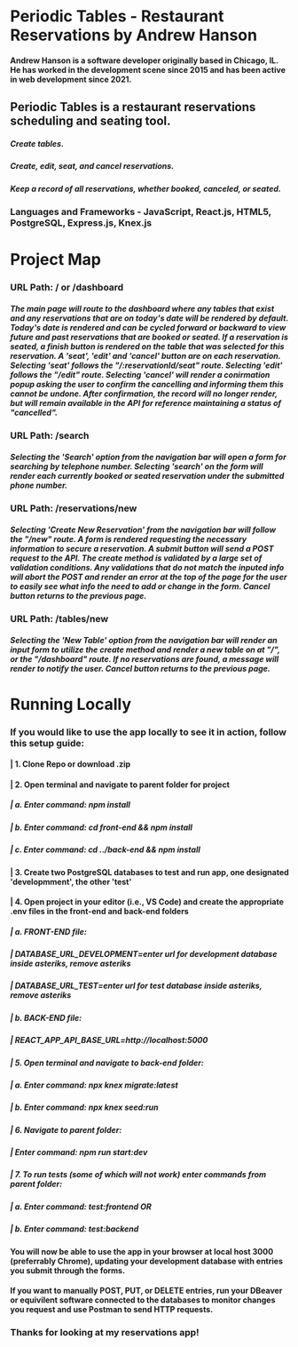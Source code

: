 # Periodic Tables - Restaurant Reservations by Andrew Hanson

#### Andrew Hanson is a software developer originally based in Chicago, IL. He has worked in the development scene since 2015 and has been active in web development since 2021.

## Periodic Tables is a restaurant reservations scheduling and seating tool.

##### Create tables.
##### Create, edit, seat, and cancel reservations.
##### Keep a record of all reservations, whether booked, canceled, or seated.

### Languages and Frameworks - JavaScript, React.js, HTML5, PostgreSQL, Express.js, Knex.js

# Project Map

### URL Path: / or /dashboard

##### The main page will route to the dashboard where any tables that exist and any reservations that are on today's date will be rendered by default. Today's date is rendered and can be cycled forward or backward to view future and past reservations that are booked or seated. If a reservation is seated, a finish button is rendered on the table that was selected for this reservation. A 'seat', 'edit' and 'cancel' button are on each reservation. Selecting 'seat' follows the "/:reservationId/seat" route. Selecting 'edit' follows the "/edit" route. Selecting 'cancel' will render a conirmation popup asking the user to confirm the cancelling and informing them this cannot be undone. After confirmation, the record will no longer render, but will remain available in the API for reference maintaining a status of "cancelled".

### URL Path: /search

##### Selecting the 'Search' option from the navigation bar will open a form for searching by telephone number. Selecting 'search' on the form will render each currently booked or seated reservation under the submitted phone number.

### URL Path: /reservations/new

##### Selecting 'Create New Reservation' from the navigation bar will follow the "/new" route. A form is rendered requesting the necessary information to secure a reservation. A submit button will send a POST request to the API. The create method is validated by a large set of validation conditions. Any validations that do not match the inputed info will abort the POST and render an error at the top of the page for the user to easily see what info the need to add or change in the form. Cancel button returns to the previous page.

### URL Path: /tables/new

##### Selecting the 'New Table' option from the navigation bar will render an input form to utilize the create method and render a new table on at "/", or the "/dashboard" route. If no reservations are found, a message will render to notify the user. Cancel button returns to the previous page.

# Running Locally

### If you would like to use the app locally to see it in action, follow this setup guide:

#### | 1. Clone Repo or download .zip
#### | 2. Open terminal and navigate to parent folder for project 
##### |  a. Enter command: npm install
##### |  b. Enter command: cd front-end && npm install
##### |  c. Enter command: cd ../back-end && npm install
#### | 3. Create two PostgreSQL databases to test and run app, one designated 'developmment', the other 'test'
#### | 4. Open project in your editor (i.e., VS Code) and create the appropriate .env files in the front-end and back-end folders
##### |  a. *FRONT-END* file:
##### |     DATABASE_URL_DEVELOPMENT=*enter url for development database inside asteriks, remove asteriks*
##### |     DATABASE_URL_TEST=*enter url for test database inside asteriks, remove asteriks*
##### |  b. *BACK-END* file:
##### |     REACT_APP_API_BASE_URL=http://localhost:5000
##### | 5. Open terminal and navigate to back-end folder:
##### |  a. Enter command: npx knex migrate:latest
##### |  b. Enter command: npx knex seed:run
##### | 6. Navigate to parent folder:
##### |     Enter command: npm run start:dev
##### | 7. To run tests (some of which will not work) enter commands from parent folder:
##### |  a. Enter command: test:frontend  OR
##### |  b. Enter command: test:backend

#### You will now be able to use the app in your browser at local host 3000 (preferrably Chrome), updating your development database with entries you submit through the forms.

#### If you want to manually POST, PUT, or DELETE entries, run your DBeaver or equivilent software connected to the databases to monitor changes you request and use Postman to send HTTP requests.

### Thanks for looking at my reservations app!
